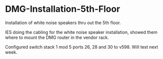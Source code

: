 # DMG-Installation-5th-Floor
Installation of white noise speakers thru out the 5th floor.

IES doing the cabling for the white noise speaker installation, showed them where to mount the DMG router in the vendor rack.

Configured switch stack 1 mod 5 ports 26, 28 and 30 to v598. Will test next week.

